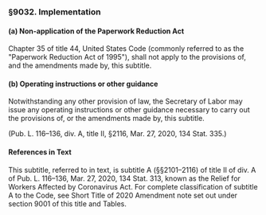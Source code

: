 ### §9032. Implementation ###

#### (a) Non-application of the Paperwork Reduction Act ####

Chapter 35 of title 44, United States Code (commonly referred to as the "Paperwork Reduction Act of 1995"), shall not apply to the provisions of, and the amendments made by, this subtitle.

#### (b) Operating instructions or other guidance ####

Notwithstanding any other provision of law, the Secretary of Labor may issue any operating instructions or other guidance necessary to carry out the provisions of, or the amendments made by, this subtitle.

(Pub. L. 116–136, div. A, title II, §2116, Mar. 27, 2020, 134 Stat. 335.)

#### References in Text ####

This subtitle, referred to in text, is subtitle A (§§2101–2116) of title II of div. A of Pub. L. 116–136, Mar. 27, 2020, 134 Stat. 313, known as the Relief for Workers Affected by Coronavirus Act. For complete classification of subtitle A to the Code, see Short Title of 2020 Amendment note set out under section 9001 of this title and Tables.